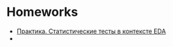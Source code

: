 # Homeworks

* [Практика. Статистические тесты в контексте EDA](https://github.com/an-petruhin/Homeworks/tree/master/EDA_4)
* 